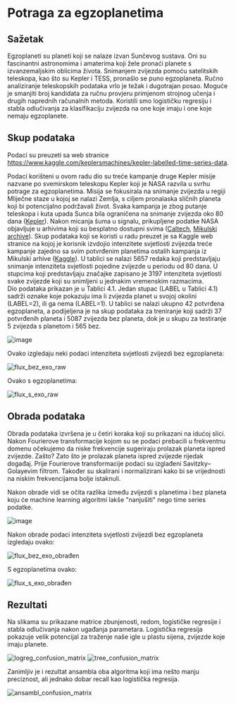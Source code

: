 # Potraga za egzoplanetima

## Sažetak
Egzoplaneti su planeti koji se nalaze izvan Sunčevog sustava. Oni su fascinantni astronomima i amaterima koji žele pronaći planete s izvanzemaljskim oblicima života. 
Snimanjem zvijezda pomoću satelitskih teleskopa, kao što su Kepler i TESS, pronašlo se puno egzoplaneta. 
Ručno analiziranje teleskopskih podataka vrlo je težak i dugotrajan posao.
Moguće je smanjiti broj kandidata za ručnu provjeru
primjenom strojnog učenja i drugih naprednih računalnih metoda. Koristili smo logističku regresiju i stabla odlučivanja za klasifikaciju zvijezda na one koje imaju i one koje nemaju egzoplanete.

## Skup podataka

Podaci su preuzeti sa web stranice https://www.kaggle.com/keplersmachines/kepler-labelled-time-series-data.

Podaci korišteni u ovom radu dio su treće kampanje druge Kepler misije nazvane po svemirskom teleskopu Kepler koji je NASA razvila u svrhu potrage za egzoplanetima. Misija se fokusirala na snimanje zvijezda u regiji Mliječne staze u kojoj se nalazi Zemlja, s ciljem pronalaska sličnih planeta koji bi potencijalno podržavali život. Svaka kampanja je zbog putanje teleskopa i kuta upada Sunca bila ograničena na snimanje zvijezda oko 80 dana ([Kepler](https://www.nasa.gov/mission_pages/kepler/overview/index.html)). Nakon micanja šuma u signalu, prikupljene podatke NASA objavljuje u arhivima koji su besplatno dostupni svima ([Caltech](https://exoplanetarchive.ipac.caltech.edu/), [Mikulski archive](https://archive.stsci.edu/missions-and-data/k2)). Skup podataka koji se koristi u radu preuzet je sa Kaggle web stranice na kojoj je korisnik izvdojio intenzitete svjetlosti zvijezda treće kampanje zajedno sa svim potvrđenim planetima ostalih kampanja iz Mikulski arhive ([Kaggle](https://www.kaggle.com/keplersmachines/kepler-labelled-time-series-data)). U tablici se nalazi 5657 redaka koji predstavljaju snimanje intenziteta svjetlosti pojedine zvijezde u periodu od 80 dana. U stupcima koji predstavljaju značajke zapisano je 3197 intenziteta svjetlosti svake zvijezde koji su snimljeni u jednakim vremenskim razmacima.  
Dio podataka prikazan je u Tablici 4.1.
Jedan stupac (LABEL u Tablici 4.1) sadrži oznake koje pokazuju ima li zvijezda planet u svojoj okolini (LABEL=2), ili ga nema (LABEL=1). U tablici se nalazi ukupno 42 potvrđena egzoplaneta, a podijeljena je na skup podataka za treniranje koji sadrži 37 potvrđenih planeta i 5087 zvijezda bez planeta, dok je u skupu za testiranje 5 zvijezda s planetom i 565 bez.

![image](https://user-images.githubusercontent.com/23265032/132749148-416ffac6-8c6f-471f-bf91-75c2d7f08146.png)


Ovako izgledaju neki podaci intenziteta svjetlosti zvijezdi bez egzoplaneta:

![flux_bez_exo_raw](https://user-images.githubusercontent.com/23265032/132750282-25c1be6d-2ba3-4be6-a508-054cd8511706.png)

Ovako s egzoplanetima:

![flux_s_exo_raw](https://user-images.githubusercontent.com/23265032/132750308-92afeb56-d2ee-47f2-814c-f1675b87c662.png)

## Obrada podataka
Obrada podataka izvršena je u četiri koraka koji su prikazani na idućoj slici. Nakon Fourierove transformacije kojom su se podaci prebacili u frekventnu domenu očekujemo da niske frekvencije sugeriraju prolazak planeta ispred zvijezde. Zašto? Zato što je prolazak planeta ispred zvijezde rijedak događaj. Prije Fourierove transformacije podaci su izglađeni Savitzky–Golayevim filtrom. Također su skalirani i normalizirani kako bi se vrijednosti na niskim frekvencijama bolje istaknuli.

Nakon obrade vidi se očita razlika između zvijezdi s planetima i bez planeta koju će machine learning algoritmi lakše "nanjušiti" nego time series podatke.

![image](https://user-images.githubusercontent.com/23265032/132750565-b65aa9d6-00aa-454b-9c31-8096ce1811c8.png)

Nakon obrade podaci intenziteta svjetlosti zvijezdi bez egzoplaneta izgledaju ovako:

![flux_bez_exo_obrađen](https://user-images.githubusercontent.com/23265032/132751524-fad70326-efab-4399-b605-c16df053d121.png)

S egzoplanetima ovako:

![flux_s_exo_obrađen](https://user-images.githubusercontent.com/23265032/132751544-122493ed-a64e-46cf-8ffd-e328438338ff.png)

## Rezultati
Na slikama su prikazane matrice zbunjenosti, redom, logističke regresije i stabla odlučivanja nakon ugađanja parametara. Logistička regresija pokazuje velik potencijal za traženje naše igle u plastu sijena, zvijezde koje imaju planete.

![logreg_confusion_matrix](https://user-images.githubusercontent.com/23265032/132751779-283e1c50-7256-4faa-a116-6f394d7520de.png)
![tree_confusion_matrix](https://user-images.githubusercontent.com/23265032/132751781-8ae5c3d8-412a-4aba-86a7-200c2a200def.png)

Zanimljiv je i rezultat ansambla oba algoritma koji ima nešto manju preciznost, ali jednako dobar recall kao logistička regresija.

![ansambl_confusion_matrix](https://user-images.githubusercontent.com/23265032/132752274-0a09c952-cf4e-4e12-ad52-f3ed35e823a9.png)

